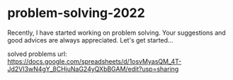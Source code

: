 # problem-solving-2022
Recently, I have started working on problem solving. Your suggestions and good advices are always appreciated. Let's get started... 

solved problems url: https://docs.google.com/spreadsheets/d/1osvMyasQM_4T-Jd2VI3wN4gY_8CHjuNaG24yQXbBGAM/edit?usp=sharing
